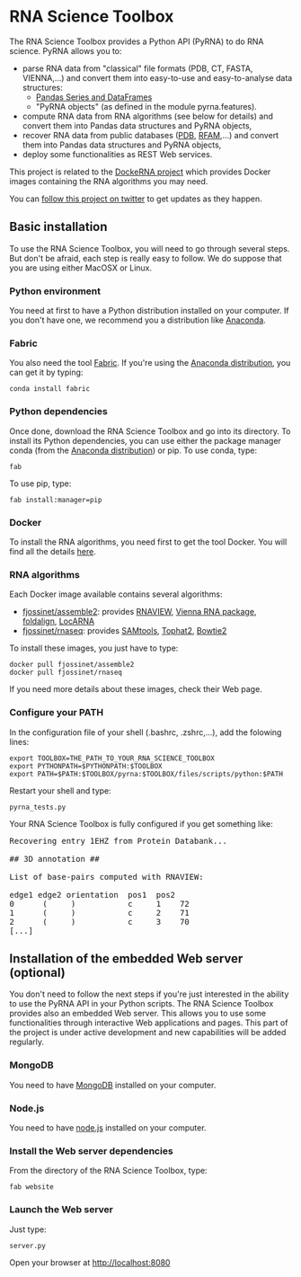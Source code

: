 RNA Science Toolbox
===================

The RNA Science Toolbox provides a Python API (PyRNA) to do RNA science. PyRNA allows you to:

* parse RNA data from "classical" file formats (PDB, CT, FASTA, VIENNA,...) and convert them into easy-to-use and easy-to-analyse data structures:
    * [Pandas Series and DataFrames](http://pandas.pydata.org/pandas-docs/stable/dsintro.html)
    * "PyRNA objects" (as defined in the module pyrna.features).
* compute RNA data from RNA algorithms (see below for details) and convert them into Pandas data structures and PyRNA objects,
* recover RNA data from public databases ([PDB](http://www.rcsb.org/pdb/home/home.do), [RFAM](http://rfam.sanger.ac.uk),...) and convert them into Pandas data structures and PyRNA objects,
* deploy some functionalities as REST Web services.

This project is related to the [DockeRNA project](https://github.com/fjossinet/DockeRNA) which provides Docker images containing the RNA algorithms you may need.

You can [follow this project on twitter](https://twitter.com/RnaSciToolbox) to get updates as they happen.

Basic installation
------------

To use the RNA Science Toolbox, you will need to go through several steps. But don't be afraid, each step is really easy to follow. We do suppose that you are using either MacOSX or Linux.

### Python environment

You need at first to have a Python distribution installed on your computer. If you don't have one, we recommend you a distribution like [Anaconda](https://www.continuum.io/why-anaconda).

### Fabric

You also need the tool [Fabric](http://www.fabfile.org). If you're using the [Anaconda distribution](https://www.continuum.io/why-anaconda), you can get it by typing:

    conda install fabric

### Python dependencies

Once done, download the RNA Science Toolbox and go into its directory. To install its Python dependencies, you can  use either the package manager conda (from the [Anaconda distribution](https://www.continuum.io/why-anaconda)) or pip. To use conda, type:

    fab

To use pip, type:

    fab install:manager=pip

### Docker

To install the RNA algorithms, you need first to get the tool Docker. You will find all the details [here](https://docs.docker.com/engine/installation/).

### RNA algorithms

Each Docker image available contains several algorithms:

 * [fjossinet/assemble2](https://hub.docker.com/r/fjossinet/assemble2/): provides [RNAVIEW](http://ndbserver.rutgers.edu/ndbmodule/services/download/rnaview.html), [Vienna RNA package](https://www.tbi.univie.ac.at/RNA/), [foldalign](http://rth.dk/resources/foldalign/), [LocARNA](http://rna.informatik.uni-freiburg.de/LocARNA/)
 * [fjossinet/rnaseq](https://hub.docker.com/r/fjossinet/rnaseq/): provides [SAMtools](http://samtools.sourceforge.net), [Tophat2](https://ccb.jhu.edu/software/tophat/), [Bowtie2](http://bowtie-bio.sourceforge.net/bowtie2/index.shtml)

To install these images, you just have to type:

    docker pull fjossinet/assemble2
    docker pull fjossinet/rnaseq

If you need more details about these images, check their Web page.

### Configure your PATH

In the configuration file of your shell (.bashrc, .zshrc,...), add the folowing lines:

    export TOOLBOX=THE_PATH_TO_YOUR_RNA_SCIENCE_TOOLBOX
    export PYTHONPATH=$PYTHONPATH:$TOOLBOX
    export PATH=$PATH:$TOOLBOX/pyrna:$TOOLBOX/files/scripts/python:$PATH

Restart your shell and type:

    pyrna_tests.py

Your RNA Science Toolbox is fully configured if you get something like:

<pre>
Recovering entry 1EHZ from Protein Databank...

## 3D annotation ##

List of base-pairs computed with RNAVIEW:

edge1 edge2 orientation  pos1  pos2
0      (     )           c     1    72
1      (     )           c     2    71
2      (     )           c     3    70
[...]
</pre>

Installation of the embedded Web server (optional)
------------

You don't need to follow the next steps if you're just interested in the ability to use the PyRNA API in your Python scripts. The RNA Science Toolbox provides also an embedded Web server. This allows you to use some functionalities through interactive Web applications and pages. This part of the project is under active development and new capabilities will be added regularly.

### MongoDB

You need to have [MongoDB](https://www.mongodb.com) installed on your computer.

### Node.js

You need to have [node.js](https://nodejs.org/en/) installed on your computer.

### Install the Web server dependencies

From the directory of the RNA Science Toolbox, type:

    fab website

### Launch the Web server

Just type:

    server.py

Open your browser at [http://localhost:8080](http://localhost:8080)
